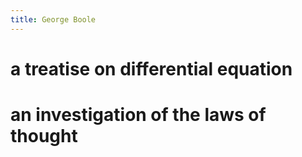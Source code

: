 ```yaml
---
title: George Boole
---
```


# a treatise on differential equation

# an investigation of the laws of thought
